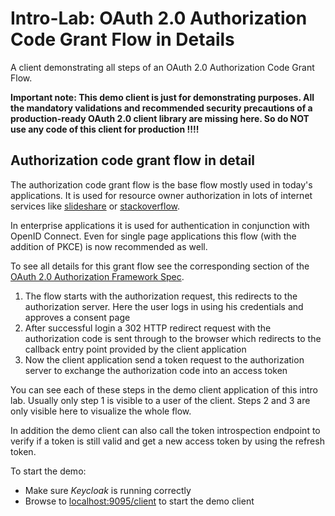 # Intro-Lab: OAuth 2.0 Authorization Code Grant Flow in Details

A client demonstrating all steps of an OAuth 2.0 Authorization Code Grant Flow.

__Important note: This demo client is just for demonstrating purposes. All the mandatory validations
and recommended security precautions of a production-ready OAuth 2.0 client library are missing here. So do NOT use any code
of this client for production !!!!__

## Authorization code grant flow in detail

The authorization code grant flow is the base flow mostly used in today's applications.
It is used for resource owner authorization in lots of internet services like [slideshare](https://www.slideshare.net/) 
or [stackoverflow](https://stackoverflow.com/). 

In enterprise applications it is used for authentication in
conjunction with OpenID Connect. Even for single page applications this flow (with the addition of PKCE) 
is now recommended as well.
 
To see all details for this grant flow see the corresponding section of the 
[OAuth 2.0 Authorization Framework Spec](https://tools.ietf.org/html/rfc6749#section-4.1).

1. The flow starts with the authorization request, this redirects to the authorization server.
   Here the user logs in using his credentials and approves a consent page
2. After successful login a 302 HTTP redirect request with the authorization code is sent through to the browser which redirects
   to the callback entry point provided by the client application 
3. Now the client application send a token request to the authorization server to exchange
   the authorization code into an access token
   
You can see each of these steps in the demo client application of this intro lab.
Usually only step 1 is visible to a user of the client. Steps 2 and 3 are only visible here
to visualize the whole flow.

In addition the demo client can also call the token introspection endpoint to verify if a 
token is still valid and get a new access token by using the refresh token.
                
To start the demo:

* Make sure _Keycloak_ is running correctly
* Browse to [localhost:9095/client](http://localhost:9095/client) to start the demo client                  








